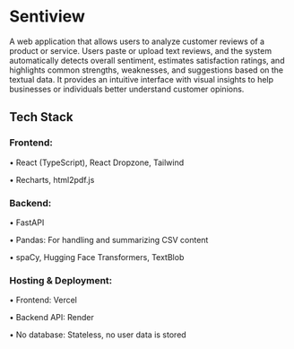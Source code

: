 # Sentiview

A web application that allows users to analyze customer reviews of a product or service. Users paste or upload text reviews, and the system automatically detects overall sentiment, estimates satisfaction ratings, and highlights common strengths, weaknesses, and suggestions based on the textual data. It provides an intuitive interface with visual insights to help businesses or individuals better understand customer opinions.

## Tech Stack

### Frontend:

•	React (TypeScript), React Dropzone, Tailwind

•	Recharts, html2pdf.js


### Backend:

•	FastAPI

•	Pandas: For handling and summarizing CSV content

•	spaCy, Hugging Face Transformers, TextBlob


### Hosting & Deployment:

•	Frontend: Vercel

•	Backend API: Render

•	No database: Stateless, no user data is stored

